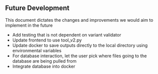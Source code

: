 ## Future Development ##

This document dictates the changes and improvements we would aim to implement in the future

- Add testing that is not dependent on variant validator
- Update frontend to use tool_v2.py
- Update docker to save outputs directly to the local directory using environmental variables
- For database interaction, let the user pick where files going to the database are being pulled from
- Integrate database into docker
